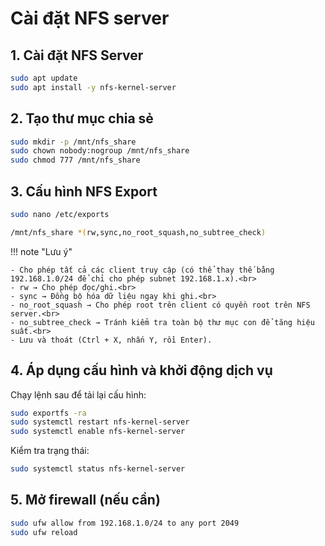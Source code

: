 # Cài đặt NFS server

## 1. Cài đặt NFS Server

```bash 
sudo apt update
sudo apt install -y nfs-kernel-server
```



## 2. Tạo thư mục chia sẻ

```bash 
sudo mkdir -p /mnt/nfs_share
sudo chown nobody:nogroup /mnt/nfs_share
sudo chmod 777 /mnt/nfs_share
```



## 3. Cấu hình NFS Export

```bash 
sudo nano /etc/exports
```

```bash 
/mnt/nfs_share *(rw,sync,no_root_squash,no_subtree_check)
```

!!! note "Lưu ý"
    
    - Cho phép tất cả các client truy cập (có thể thay thế bằng 192.168.1.0/24 để chỉ cho phép subnet 192.168.1.x).<br>
    - rw → Cho phép đọc/ghi.<br>
    - sync → Đồng bộ hóa dữ liệu ngay khi ghi.<br>
    - no_root_squash → Cho phép root trên client có quyền root trên NFS server.<br>
    - no_subtree_check → Tránh kiểm tra toàn bộ thư mục con để tăng hiệu suất.<br>
    - Lưu và thoát (Ctrl + X, nhấn Y, rồi Enter).


## 4. Áp dụng cấu hình và khởi động dịch vụ

Chạy lệnh sau để tải lại cấu hình:


```bash 
sudo exportfs -ra
sudo systemctl restart nfs-kernel-server
sudo systemctl enable nfs-kernel-server
```

Kiểm tra trạng thái:

```bash 
sudo systemctl status nfs-kernel-server
```

## 5. Mở firewall (nếu cần)

```bash 
sudo ufw allow from 192.168.1.0/24 to any port 2049
sudo ufw reload
```

